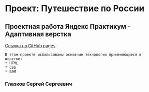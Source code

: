 # Проект: Путешествие по России

<!-- ![Обложка проекта](./images/cover-project.png) -->

## Проектная работа Яндекс Практикум - Адаптивная верстка

[Ссылка на GitHub pages](https://sergeyromadin.github.io/)

```
В этом проекте использованы основные технологии применяющиеся в верстке:
* HTML
* CSS
* БЭМ

```

### Глазков Сергей Сергеевич
